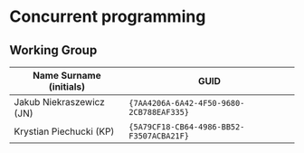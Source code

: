 # Concurrent programming

## Working Group

| Name Surname (initials)  | GUID                                     |
| ------------------------ | ---------------------------------------- |
| Jakub Niekraszewicz (JN) | `{7AA4206A-6A42-4F50-9680-2CB788EAF335}` |
| Krystian Piechucki (KP)  | `{5A79CF18-CB64-4986-BB52-F3507ACBA21F}` |
